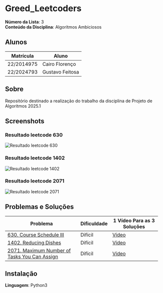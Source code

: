 # Greed_Leetcoders

**Número da Lista**: 3<br>
**Conteúdo da Disciplina**: Algoritmos Ambiciosos<br>

## Alunos
| Matrícula | Aluno |
| -- | -- |
| 22/2014975  |  Cairo Florenço |
| 22/2024793  |  Gustavo Feitosa |

## Sobre 
Repositório destinado a realização do trabalho da disciplina de Projeto de Algoritmos 2025.1

## Screenshots

### Resultado leetcode 630

![Resultado leetcode 630]()

### Resultado leetcode 1402

![Resultado leetcode 1402]()

### Resultado leetcode 2071

![Resultado leetcode 2071]()

## Problemas e Soluções
| Problema | Dificuldade | 1 Vídeo Para as 3 Soluções |
| -- | -- | -- |
| [630. Course Schedule III](https://leetcode.com/problems/trapping-rain-water-ii/description/](https://leetcode.com/problems/course-schedule-iii/description/))  |  Difícil | [Vídeo]() |
| [1402. Reducing Dishes](https://leetcode.com/problems/reducing-dishes/description/)  |  Difícil | [Vídeo]() |
| [2071. Maximum Number of Tasks You Can Assign](https://leetcode.com/problems/maximum-number-of-tasks-you-can-assign/description/)  |  Difícil | [Vídeo]() |

## Instalação 
**Linguagem**: Python3<br>




